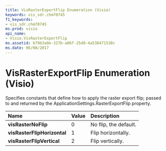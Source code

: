 ```yaml
---
title: VisRasterExportFlip Enumeration (Visio)
keywords: vis_sdr.chm70745
f1_keywords:
- vis_sdr.chm70745
ms.prod: visio
api_name:
- Visio.VisRasterExportFlip
ms.assetid: b79b3a0e-327b-a06f-25d0-4a530471530c
ms.date: 06/08/2017
---
```



# VisRasterExportFlip Enumeration (Visio)



Specifies constants that define how to apply the raster export flip; passed to and returned by the ApplicationSettings.RasterExportFlip property.


|**Name**|**Value**|**Description**|
|:-----|:-----|:-----|
| **visRasterNoFlip**|0|No flip, the default.|
| **visRasterFlipHorizontal**|1|Flip horizontally.|
| **visRasterFlipVertical**|2|Flip vertically.|

